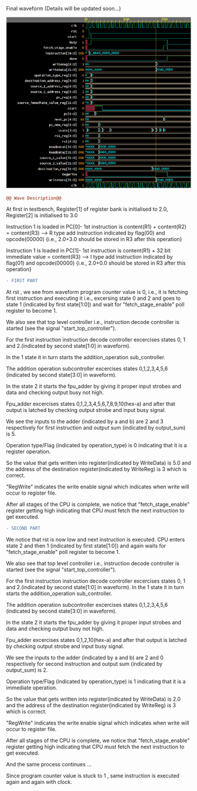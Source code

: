 

Final waveform (Details will be updated soon...)

![Alt text](./Capture.PNG?raw=true "Capture")


```diff
@@ Wave Description@@
```
At first in testbench, Register[1] of register bank is initialised to 2.0, Register[2] is initialised to
3.0

Instruction 1 is loaded in PC[0]- 1st instruction is content(R1) + content(R2) = content(R3) --> R type add instruction indicated by flag(00) and opcode(00000)
{i.e., 2.0+3.0 should be stored in R3 after this operation}

Instruction 1 is loaded in PC[1]- 1st instruction is content(R1) + 32 bit immediate value = content(R3) --> I type add instruction indicated by flag(01) and opcode(00000)
{i.e., 2.0+0.0 should be stored in R3 after this operation}

```diff
- FIRST PART
```
At rst , we see from waveform program counter value is 0, i.e., it is fetching first instruction and executing it i.e., excersing state 0 and 2 and goes to state 1 (indicated by first state[1:0]) and wait for "fetch_stage_enable" poll register to become 1.

We also see that top level controller i.e., instruction decode controller is started (see the signal "start_top_controller").

For the first instruction instruction decode controller excercises states 0, 1 and 2.(indicated by second state[1:0] in waveform). 

In the 1 state it in turn starts the addition_operation sub_controller.

The addition operation subcontroller excercises states 0,1,2,3,4,5,6 (indicated by second state[3:0] in waveform).

In the state 2 it starts the fpu_adder by giving it proper input strobes and data and checking output busy not high.

Fpu_adder excercises states 0,1,2,3,4,5,6,7,8,9,10(hex-a) and after that output is latched by checking output strobe and input busy signal.

We see the inputs to the adder (indicated by a and b) are 2 and 3 respectively for first instruction and output sum (indicated by output_sum) is 5.

Operation type/Flag (indicated by operation_type) is 0 indicating that it is a register operation.

So the value that gets written into register(indicated by WriteData) is 5.0 and the address of the destination register(indicated by WriteReg) is 3 which is correct. 

"RegWrite" indicates the write enable signal which indicates when write will occur to register file.  

After all stages of the CPU is complete, we notice that "fetch_stage_enable" register getting high indicating that CPU must fetch the next instruction to get executed.



```diff
- SECOND PART
```
We notice that rst is now low and next instruction is executed. CPU enters state 2 and then 1 (indicated by first state[1:0]) and again waits for "fetch_stage_enable" poll register to become 1.

We also see that top level controller i.e., instruction decode controller is started (see the signal "start_top_controller").

For the first instruction instruction decode controller excercises states 0, 1 and 2.(indicated by second state[1:0] in waveform). In the 1 state it in turn starts the addition_operation sub_controller.

The addition operation subcontroller excercises states 0,1,2,3,4,5,6 (indicated by second state[3:0] in waveform).

In the state 2 it starts the fpu_adder by giving it proper input strobes and data and checking output busy not high.

Fpu_adder excercises states 0,1,2,10(hex-a) and after that output is latched by checking output strobe and input busy signal.

We see the inputs to the adder (indicated by a and b) are 2 and 0 respectively for second instruction and output sum (indicated by output_sum) is 2.

Operation type/Flag (indicated by operation_type) is 1 indicating that it is a immediate operation.

So the value that gets written into register(indicated by WriteData) is 2.0 and the address of the destination register(indicated by WriteReg) is 3 which is correct. 

"RegWrite" indicates the write enable signal which indicates when write will occur to register file.  

After all stages of the CPU is complete, we notice that "fetch_stage_enable" register getting high indicating that CPU must fetch the next instruction to get executed.

And the same process continues ...

Since program counter value is stuck to 1 , same instruction is executed again and again with clock. 

